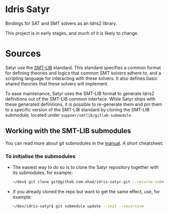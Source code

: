 # Idris Satyr

Bindings for SAT and SMT solvers as an Idris2 library.

This project is in early stages, and much of it is likely to change.

# Sources

Satyr use the [SMT-LIB](https://smtlib.cs.uiowa.edu) standard.  This
standard specifies a common format for defining theories and logics
that common SMT solvers adhere to, and a scripting language for
interacting with these solvers. It also defines basic shared theories
that these solvers will implement.

To ease maintenance, Satyr uses the SMT-LIB format to generate Idris2
definitions out of the SMT-LIB common interface. While Satyr ships
with these generated definitions, it is possible to re-generate them
and pin them to a specific version of the SMT-LIB standard by cloning
the SMT-LIB submodule, located under `suppoer/smtlib/gitlab-submodule`.

## Working with the SMT-LIB submodules

You can read more about git submodules in the
[manual](https://git-scm.com/book/en/v2/Git-Tools-Submodules). A short
cheatsheet:

### To initialise the submodules

* The easiest way to do so is to clone the Satyr repository together
  with its submodules, for example:

  ```bash
  ~/dev$ git clone git@github.com:ohad/idris-satyr.git --recurse-submodules
  ```

* If you already cloned the repo but want to get the same effect, use,
  for example:

  ``` bash
  ~/dev/idris-satyr$ git submodule update --init --recursive
  ```
